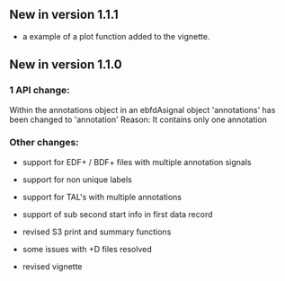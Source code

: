 ## New in version 1.1.1

* a example of a plot function added to the vignette. 

## New in version 1.1.0

### 1 API change:

Within the annotations object in an ebfdAsignal object 'annotations' has been changed to 'annotation'
Reason: It contains only one annotation

### Other changes:

* support for EDF+ / BDF+ files with multiple annotation signals

* support for non unique labels

* support for TAL's with multiple annotations  

* support of sub second start info in first data record 

* revised S3 print and summary functions

* some issues with +D files resolved

* revised vignette
